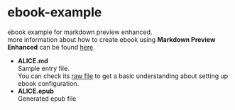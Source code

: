 # ebook-example
ebook example for markdown preview enhanced.  
more information about how to create ebook using **Markdown Preview Enhanced** can be found [here](https://github.com/shd101wyy/markdown-preview-enhanced/tree/master/docs/ebook.md)  

* **ALICE.md**    
Sample entry file.   
You can check its [raw file](https://raw.githubusercontent.com/shd101wyy/ebook-example/master/ALICE.md) to get a basic understanding about setting up ebook configuration.
* **ALICE.epub**  
Generated epub file
